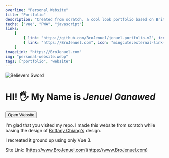 ```yaml
---
overline: "Personal Website"
title: "Portfolio"
description: "Created from scratch, a cool look portfolio based on Brittany's design with a little twists."
techs: ["vue", "PWA", "javascript"]
links:
    [
        { link: "https://github.com/BroJenuel/jenuel-portfolio-v2", icon: "ant-design:github-filled", tooltip: "Open In Github" },
        { link: "https://BroJenuel.com", icon: "mingcute:external-link-line", tooltip: "Open Link" },
    ]
imageLink: "https://BroJenuel.com"
img: "personal-website.webp"
tags: ["portfolio", "website"]
---
```


![Believers Sword](/img/work/personal-website.webp)

# HI! 🖐 My Name is **_Jenuel Ganawed_**


<a href="https://BroJenuel.com" target="_blank">
<button class="btn">
    <span>
        <Icon name="octicon:link-external-16"></Icon>
        Open Website
    </span>
</button>
</a>

I'm glad that you visited my repo. I made this website from scratch while basing the design of [Brittany Chiang's](https://onepagelove.com/brittany-chiang) design.

I recreated it ground up using only Vue 3.

Site Link: [https://www.BroJenuel.com](https://www.BroJenuel.com)
